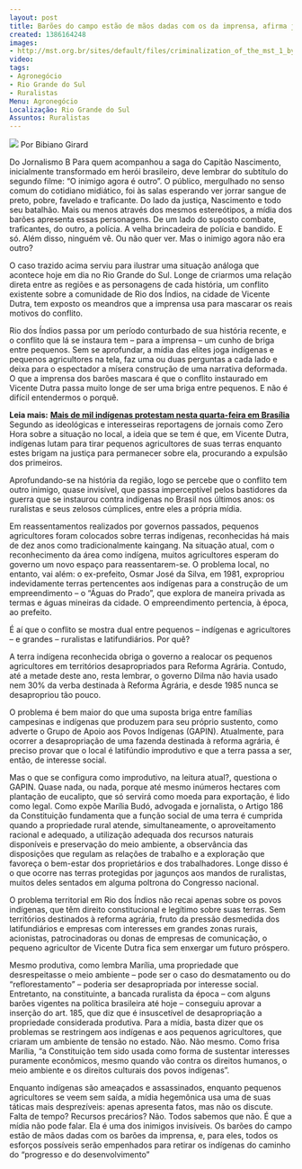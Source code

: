 ```yaml
---
layout: post
title: Barões do campo estão de mãos dadas com os da imprensa, afirma jornalista
created: 1386164248
images:
- http://mst.org.br/sites/default/files/criminalization_of_the_mst_1_by_latuff2.jpg
video: 
tags:
- Agronegócio
- Rio Grande do Sul
- Ruralistas
Menu: Agronegócio
Localização: Rio Grande do Sul
Assuntos: Ruralistas
---
```



![](http://mst.org.br/sites/default/files/criminalization_of_the_mst_1_by_latuff2.jpg)
Por Bibiano Girard

Do Jornalismo B
Para quem acompanhou a saga do Capitão Nascimento, inicialmente transformado em herói brasileiro, deve lembrar do subtítulo do segundo filme: “O inimigo agora é outro”. O público, mergulhado no senso comum do cotidiano midiático, foi às salas esperando ver jorrar sangue de preto, pobre, favelado e traficante. Do lado da justiça, Nascimento e todo seu batalhão. Mais ou menos através dos mesmos estereótipos, a mídia dos barões apresenta essas personagens. De um lado do suposto combate, traficantes, do outro, a polícia. A velha brincadeira de polícia e bandido. E só. Além disso, ninguém vê. Ou não quer ver. Mas o inimigo agora não era outro?


O caso trazido acima serviu para ilustrar uma situação análoga que acontece hoje em dia no Rio Grande do Sul. Longe de criarmos uma relação direta entre as regiões e as personagens de cada história, um conflito existente sobre a comunidade de Rio dos Índios, na cidade de Vicente Dutra, tem exposto os meandros que a imprensa usa para mascarar os reais motivos do conflito.


Rio dos Índios passa por um período conturbado de sua história recente, e o conflito que lá se instaura tem – para a imprensa – um cunho de briga entre pequenos. Sem se aprofundar, a mídia das elites joga indígenas e pequenos agricultores na tela, faz uma ou duas perguntas a cada lado e deixa para o espectador a mísera construção de uma narrativa deformada. O que a imprensa dos barões mascara é que o conflito instaurado em Vicente Dutra passa muito longe de ser uma briga entre pequenos. E não é difícil entendermos o porquê.


**Leia mais:**
[**Mais de mil indígenas protestam nesta quarta-feira em Brasília**](http://www.mst.org.br/node/15513)
Segundo as ideológicas e interesseiras reportagens de jornais como Zero Hora sobre a situação no local, a ideia que se tem é que, em Vicente Dutra, indígenas lutam para tirar pequenos agricultores de suas terras enquanto estes brigam na justiça para permanecer sobre ela, procurando a expulsão dos primeiros.


Aprofundando-se na história da região, logo se percebe que o conflito tem outro inimigo, quase invisível, que passa imperceptível pelos bastidores da guerra que se instaurou contra indígenas no Brasil nos últimos anos: os ruralistas e seus zelosos cúmplices, entre eles a própria mídia.


Em reassentamentos realizados por governos passados, pequenos agricultores foram colocados sobre terras indígenas, reconhecidas há mais de dez anos como tradicionalmente kaingang. Na situação atual, com o reconhecimento da área como indígena, muitos agricultores esperam do governo um novo espaço para reassentarem-se. O problema local, no entanto, vai além: o ex-prefeito, Osmar José da Silva, em 1981, expropriou indevidamente terras pertencentes aos indígenas para a construção de um empreendimento – o “Águas do Prado”, que explora de maneira privada as termas e águas mineiras da cidade. O empreendimento pertencia, à época, ao prefeito.


É aí que o conflito se mostra dual entre pequenos – indígenas e agricultores – e grandes – ruralistas e latifundiários. Por quê?


A terra indígena reconhecida obriga o governo a realocar os pequenos agricultores em territórios desapropriados para Reforma Agrária. Contudo, até a metade deste ano, resta lembrar, o governo Dilma não havia usado nem 30% da verba destinada à Reforma Agrária, e desde 1985 nunca se desapropriou tão pouco.


O problema é bem maior do que uma suposta briga entre famílias campesinas e indígenas que produzem para seu próprio sustento, como adverte o Grupo de Apoio aos Povos Indígenas (GAPIN). Atualmente, para ocorrer a desapropriação de uma fazenda destinada à reforma agrária, é preciso provar que o local é latifúndio improdutivo e que a terra passa a ser, então, de interesse social.


Mas o que se configura como improdutivo, na leitura atual?, questiona o GAPIN. Quase nada, ou nada, porque até mesmo inúmeros hectares com plantação de eucalipto, que só servirá como moeda para exportação, é lido como legal. Como expõe Marília Budó, advogada e jornalista, o Artigo 186 da Constituição fundamenta que a função social de uma terra é cumprida quando a propriedade rural atende, simultaneamente, o aproveitamento racional e adequado, a utilização adequada dos recursos naturais disponíveis e preservação do meio ambiente, a observância das disposições que regulam as relações de trabalho e a exploração que favoreça o bem-estar dos proprietários e dos trabalhadores. Longe disso é o que ocorre nas terras protegidas por jagunços aos mandos de ruralistas, muitos deles sentados em alguma poltrona do Congresso nacional.


O problema territorial em Rio dos Índios não recai apenas sobre os povos indígenas, que têm direito constitucional e legítimo sobre suas terras. Sem territórios destinados à reforma agrária, fruto da pressão desmedida dos latifundiários e empresas com interesses em grandes zonas rurais, acionistas, patrocinadoras ou donas de empresas de comunicação, o pequeno agricultor de Vicente Dutra fica sem enxergar um futuro próspero.


Mesmo produtiva, como lembra Marília, uma propriedade que desrespeitasse o meio ambiente – pode ser o caso do desmatamento ou do “reflorestamento” – poderia ser desapropriada por interesse social. Entretanto, na constituinte, a bancada ruralista da época – com alguns barões vigentes na política brasileira até hoje – conseguiu aprovar a inserção do art. 185, que diz que é insuscetível de desapropriação a propriedade considerada produtiva. Para a mídia, basta dizer que os problemas se restringem aos indígenas e aos pequenos agricultores, que criaram um ambiente de tensão no estado. Não. Não mesmo. Como frisa Marília, “a Constituição tem sido usada como forma de sustentar interesses puramente econômicos, mesmo quando vão contra os direitos humanos, o meio ambiente e os direitos culturais dos povos indígenas”.


Enquanto indígenas são ameaçados e assassinados, enquanto pequenos agricultores se veem sem saída, a mídia hegemônica usa uma de suas táticas mais desprezíveis: apenas apresenta fatos, mas não os discute. Falta de tempo? Recursos precários? Não. Todos sabemos que não. É que a mídia não pode falar. Ela é uma dos inimigos invisíveis. Os barões do campo estão de mãos dadas com os barões da imprensa, e, para eles, todos os esforços possíveis serão empenhados para retirar os indígenas do caminho do “progresso e do desenvolvimento”
